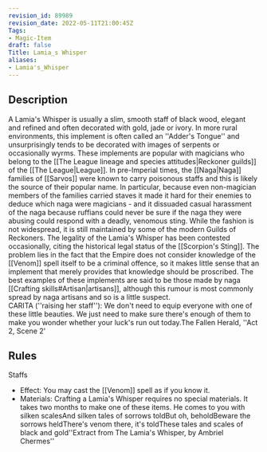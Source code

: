 ```yaml
---
revision_id: 89989
revision_date: 2022-05-11T21:00:45Z
Tags:
- Magic-Item
draft: false
Title: Lamia_s Whisper
aliases:
- Lamia's_Whisper
---
```

## Description
A Lamia's Whisper is usually a slim, smooth staff of black wood, elegant and refined and often decorated with gold, jade or ivory. In more rural environments, this implement is often called an ''Adder's Tongue'' and unsurprisingly tends to be decorated with images of serpents or occasionally wyrms. 
These implements are popular with magicians who belong to the [[The League lineage and species attitudes|Reckoner guilds]] of the [[The League|League]]. In pre-Imperial times, the [[Naga|Naga]] families of [[Sarvos]] were known to carry poisonous staffs and this is likely the source of their popular name. In particular, because even non-magician members of the families carried staves it made it hard for their enemies to deduce which naga were magicians - and it dissuaded casual harassment of the naga because ruffians could never be sure if the naga they were abusing could respond with a deadly, venomous sting. While the fashion is not widespread, it is still maintained by some of the modern Guilds of Reckoners.
The legality of the Lamia's Whisper has been contested occasionally, citing the historical legal status of the [[Scorpion's Sting]]. The problem lies in the fact that the Empire does not consider knowledge of the [[Venom]] spell itself to be a criminal offence, so it makes little sense that an implement that merely provides that knowledge should be proscribed.
The best examples of these implements are said to be those made by naga [[Crafting skills#Artisan|artisans]], although this rumour is most commonly spread by naga artisans and so is a little suspect.  
CARITA (''raising her staff''): We don't need to equip everyone with one of these little beauties. We just need to make sure there's enough of them to make you wonder whether your luck's run out today.The Fallen Herald, ''Act 2, Scene 2'
## Rules
Staffs
* Effect: You may cast the [[Venom]] spell as if you know it.
* Materials: Crafting a Lamia's Whisper requires no special materials. It takes two months to make one of these items.
He comes to you with silken scalesAnd silken tales of sorrows toldBut oh, beholdBeware the sorrows heldThere's venom there, it's toldThese tales and scales of black and gold''Extract from The Lamia's Whisper, by Ambriel Chermes''
